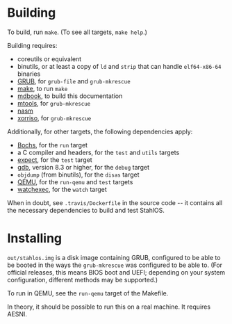 Building
========

To build, run `make`. (To see all targets, `make help`.)

Building requires:

-	coreutils or equivalent
-	binutils, or at least a copy of `ld` and `strip` that can handle `elf64-x86-64` binaries
-	[GRUB](https://www.gnu.org/software/grub/), for `grub-file` and `grub-mkrescue`
-	[make](https://www.gnu.org/software/make/), to run `make`
-	[mdbook](https://github.com/rust-lang-nursery/mdBook), to build this documentation
-	[mtools](https://www.gnu.org/software/mtools/), for `grub-mkrescue`
-	[nasm](https://nasm.us/)
-	[xorriso](https://www.gnu.org/software/xorriso/), for `grub-mkrescue`

Additionally, for other targets, the following dependencies apply:

-	[Bochs](http://bochs.sourceforge.net/), for the `run` target
-	a C compiler and headers, for the `test` and `utils` targets
-	[expect](https://core.tcl-lang.org/expect/index), for the `test` target
-	[gdb](https://www.gnu.org/software/gdb/), version 8.3 or higher, for the `debug` target
-	`objdump` (from binutils), for the `disas` target
-	[QEMU](https://www.qemu.org/), for the `run-qemu` and `test` targets
-	[watchexec](https://github.com/watchexec/watchexec), for the `watch` target

When in doubt, see `.travis/Dockerfile` in the source code -- it contains all the necessary dependencies to build and test StahlOS.

Installing
==========

`out/stahlos.img` is a disk image containing GRUB, configured to be able to be booted in the ways the `grub-mkrescue` was configured to be able to. (For official releases, this means BIOS boot and UEFI; depending on your system configuration, different methods may be supported.)

To run in QEMU, see the `run-qemu` target of the Makefile.

In theory, it should be possible to run this on a real machine. It requires AESNI.
